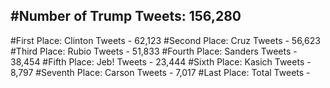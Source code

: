 #Number of Trump Tweets: 156,280
---
#First Place: Clinton Tweets - 62,123
#Second Place: Cruz Tweets - 56,623
#Third Place: Rubio Tweets - 51,833
#Fourth Place: Sanders Tweets - 38,454
#Fifth Place: Jeb! Tweets - 23,444
#Sixth Place: Kasich Tweets - 8,797
#Seventh Place: Carson Tweets - 7,017
#Last Place: Total Tweets -  
